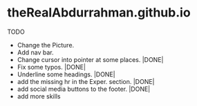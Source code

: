 # theRealAbdurrahman.github.io
TODO

* Change the Picture.
* Add nav bar.
* Change cursor into pointer at some places. |DONE|
* Fix some typos. |DONE|
* Underline some headings. |DONE|
* add the missing hr in the Exper. section. |DONE|
* add social media buttons to the footer. |DONE|
* add more skills
